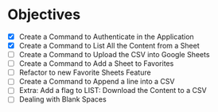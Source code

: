 # Objectives


- [X] Create a Command to Authenticate in the Application
- [X] Create a Command to List All the Content from a Sheet
- [ ] Create a Command to Upload the CSV into Google Sheets
- [ ] Create a Command to Add a Sheet to Favorites
- [ ] Refactor to new Favorite Sheets Feature
- [ ] Create a Command to Append a line into a CSV
- [ ] Extra: Add a flag to LIST: Download the Content to a CSV
- [ ] Dealing with Blank Spaces